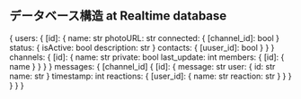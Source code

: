 ## データベース構造 at Realtime database

{
    users: {
        [id]: {
            name: str
            photoURL: str
            connected: {
                [channel_id]: bool
            }
            status: {
                isActive: bool
                description: str
            }
            contacts: { 
                [uuser_id]: bool
            }
        }
    }
    channels: {
        [id]: {
            name: str
            private: bool
            last_update: int
            members: {
                [id]: {
                    name
                }
            }
        }
    }
    messages: {
        [channel_id] {
            [id]: {
                message: str
                user: {
                    id: str
                    name: str
                }
                timestamp: int
                reactions: {
                    [user_id]: {
                        name: str
                        reaction: str
                    }
                }
            }
        }
    }
}